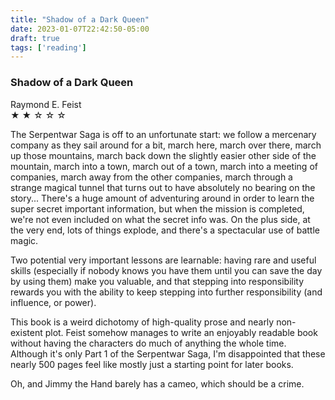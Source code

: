 ```yaml
---
title: "Shadow of a Dark Queen"
date: 2023-01-07T22:42:50-05:00
draft: true
tags: ['reading']
---
```


### Shadow of a Dark Queen
Raymond E. Feist  
&#9733; &#9733; &#9734; &#9734; &#9734;

The Serpentwar Saga is off to an unfortunate start: we follow a mercenary company as they sail around for a bit, march here, march over there, march up those mountains, march back down the slightly easier other side of the mountain, march into a town, march out of a town, march into a meeting of companies, march away from the other companies, march through a strange magical tunnel that turns out to have absolutely no bearing on the story...  There's a huge amount of adventuring around in order to learn the super secret important information, but when the mission is completed, we're not even included on what the secret info was.  On the plus side, at the very end, lots of things explode, and there's a spectacular use of battle magic.

Two potential very important lessons are learnable: having rare and useful skills (especially if nobody knows you have them until you can save the day by using them) make you valuable, and that stepping into responsibility rewards you with the ability to keep stepping into further responsibility (and influence, or power).

This book is a weird dichotomy of high-quality prose and nearly non-existent plot.  Feist somehow manages to write an enjoyably readable book without having the characters do much of anything the whole time.  Although it's only Part 1 of the Serpentwar Saga, I'm disappointed that these nearly 500 pages feel like mostly just a starting point for later books.

Oh, and Jimmy the Hand barely has a cameo, which should be a crime.


